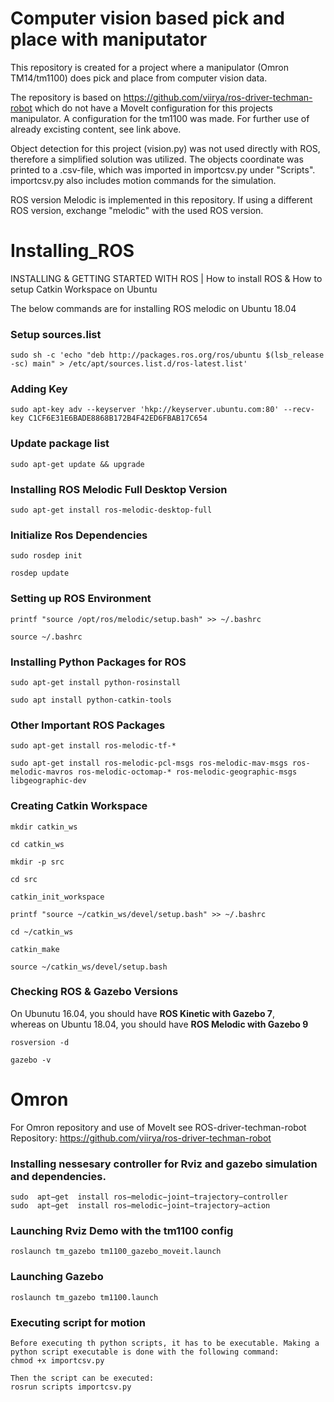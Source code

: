 # Computer vision based pick and place with maniputator

This repository is created for a project where a manipulator (Omron TM14/tm1100) does pick and place from computer vision data.

The repository is based on https://github.com/viirya/ros-driver-techman-robot which do not have a MoveIt configuration for this projects manipulator. A configuration for the tm1100 was made. For further use of already excisting content, see link above.

Object detection for this project (vision.py) was not used directly with ROS, therefore a simplified solution was utilized. The objects coordinate was printed to a .csv-file, which was imported in importcsv.py under "Scripts". importcsv.py also includes motion commands for the simulation. 

ROS version Melodic is implemented in this repository. If using a different ROS version, exchange "melodic" with the used ROS version.

# Installing_ROS
INSTALLING & GETTING STARTED WITH ROS | How to install ROS & How to setup Catkin Workspace on Ubuntu

The below commands are for installing ROS melodic on Ubuntu 18.04 </br>


### Setup sources.list
```
sudo sh -c 'echo "deb http://packages.ros.org/ros/ubuntu $(lsb_release -sc) main" > /etc/apt/sources.list.d/ros-latest.list'
```

### Adding Key
```
sudo apt-key adv --keyserver 'hkp://keyserver.ubuntu.com:80' --recv-key C1CF6E31E6BADE8868B172B4F42ED6FBAB17C654
```

### Update package list
```
sudo apt-get update && upgrade
```

### Installing ROS Melodic Full Desktop Version
```
sudo apt-get install ros-melodic-desktop-full
```

### Initialize Ros Dependencies
```
sudo rosdep init
```
```
rosdep update
```

### Setting up ROS Environment
```
printf "source /opt/ros/melodic/setup.bash" >> ~/.bashrc
```
```
source ~/.bashrc
```

### Installing Python Packages for ROS
```
sudo apt-get install python-rosinstall
```
```
sudo apt install python-catkin-tools
```

### Other Important ROS Packages
```
sudo apt-get install ros-melodic-tf-*
```
```
sudo apt-get install ros-melodic-pcl-msgs ros-melodic-mav-msgs ros-melodic-mavros ros-melodic-octomap-* ros-melodic-geographic-msgs libgeographic-dev
```

### Creating Catkin Workspace
```
mkdir catkin_ws
```
```
cd catkin_ws
```
```
mkdir -p src
```
```
cd src
```
```
catkin_init_workspace
```
```
printf "source ~/catkin_ws/devel/setup.bash" >> ~/.bashrc
```
```
cd ~/catkin_ws
```
```
catkin_make
```
```
source ~/catkin_ws/devel/setup.bash
```

### Checking ROS & Gazebo Versions
On Ubunutu 16.04, you should have **ROS Kinetic with Gazebo 7**, </br>
whereas on Ubuntu 18.04, you should have **ROS Melodic with Gazebo 9**
```
rosversion -d
```
```
gazebo -v
```

# Omron
For Omron repository and use of MoveIt see ROS-driver-techman-robot Repository:
https://github.com/viirya/ros-driver-techman-robot

### Installing nessesary controller for Rviz and gazebo simulation and dependencies.
	sudo  apt−get  install ros−melodic−joint−trajectory−controller
	sudo  apt−get  install ros−melodic−joint−trajectory−action

### Launching Rviz Demo with the tm1100 config
	roslaunch tm_gazebo tm1100_gazebo_moveit.launch

### Launching Gazebo
	roslaunch tm_gazebo tm1100.launch

### Executing script for motion
	Before executing th python scripts, it has to be executable. Making a python script executable is done with the following command:
	chmod +x importcsv.py
	
	Then the script can be executed:
	rosrun scripts importcsv.py
